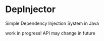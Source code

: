 # DepInjector
Simple Dependency Injection System in Java

work in progress! API may change in future
